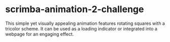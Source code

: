 # scrimba-animation-2-challenge
This simple yet visually appealing animation features rotating squares with a tricolor scheme. It can be used as a loading indicator or integrated into a webpage for an engaging effect.
